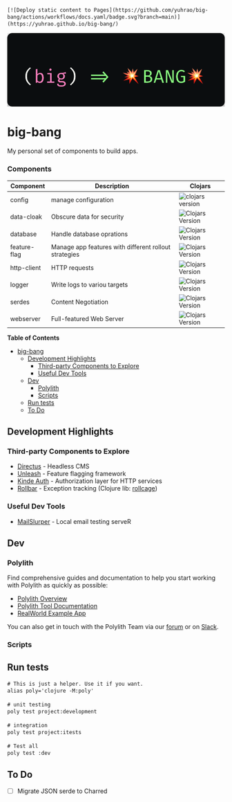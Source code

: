     [![Deploy static content to Pages](https://github.com/yuhrao/big-bang/actions/workflows/docs.yaml/badge.svg?branch=main)](https://yuhrao.github.io/big-bang/)
![Banner](docs/static/img/big-bang-banner.png)

# big-bang

My personal set of components to build apps.


### Components
| Component    | Description                                           | Clojars                                                                                         |
|--------------|-------------------------------------------------------|-------------------------------------------------------------------------------------------------|
| config       | manage configuration                                  | ![clojars version](https://img.shields.io/clojars/v/io.github.yuhrao%2fconfig?style=flat)       |
| data-cloak   | Obscure data for security                             | ![Clojars Version](https://img.shields.io/clojars/v/io.github.yuhrao%2Fdata-cloak?style=flat)   |
| database     | Handle database oprations                             | ![Clojars Version](https://img.shields.io/clojars/v/io.github.yuhrao%2Fdatabase?style=flat)     |
| feature-flag | Manage app features with different rollout strategies | ![Clojars Version](https://img.shields.io/clojars/v/io.github.yuhrao%2Ffeature-flag?style=flat) |
| http-client  | HTTP requests                                         | ![Clojars Version](https://img.shields.io/clojars/v/io.github.yuhrao%2Fhttp-client?style=flat)  |
| logger       | Write logs to variou targets                          | ![Clojars Version](https://img.shields.io/clojars/v/io.github.yuhrao%2Flogger?style=flat)       |
| serdes       | Content Negotiation                                   | ![Clojars Version](https://img.shields.io/clojars/v/io.github.yuhrao%2Fserdes?style=flat)       |
| webserver    | Full-featured Web Server                              | ![Clojars Version](https://img.shields.io/clojars/v/io.github.yuhrao%2Fwebserver?style=flat)    |


<!-- Markdown-toc start - Don't edit this section. Run M-x markdown-toc-refresh-toc -->
**Table of Contents**

- [big-bang](#big-bang)
    - [Development Highlights](#development-highlights)
        - [Third-party Components to Explore](#third-party-components-to-explore)
        - [Useful Dev Tools](#useful-dev-tools)
    - [Dev](#dev)
        - [Polylith](#polylith)
        - [Scripts](#scripts)
    - [Run tests](#run-tests)
    - [To Do](#to-do)

<!-- markdown-toc end -->

## Development Highlights

### Third-party Components to Explore

- [Directus](https://github.com/directus/directus) - Headless CMS
- [Unleash](https://github.com/Unleash/unleash) - Feature flagging framework
- [Kinde Auth](https://yuhrao.kinde.com/admin) - Authorization layer for HTTP services
- [Rollbar](https://rollbar.com/) - Exception tracking (Clojure lib: [rollcage](https://github.com/circleci/rollcage))

### Useful Dev Tools

- [MailSlurper](https://www.mailslurper.com/) - Local email testing serveR

## Dev
### Polylith

Find comprehensive guides and documentation to help you start working with Polylith as quickly as possible:

- [Polylith Overview](https://polylith.gitbook.io/polylith)
- [Polylith Tool Documentation](https://github.com/polyfy/polylith)
- [RealWorld Example App](https://github.com/furkan3ayraktar/clojure-polylith-realworld-example-app)

You can also get in touch with the Polylith Team via our [forum](https://polylith.freeflarum.com) or
on [Slack](https://clojurians.slack.com/archives/C013B7MQHJQ).
### Scripts

## Run tests

```shell
# This is just a helper. Use it if you want.
alias poly='clojure -M:poly'

# unit testing
poly test project:development

# integration
poly test project:itests

# Test all
poly test :dev
```

## To Do

- [ ] Migrate JSON serde to Charred

